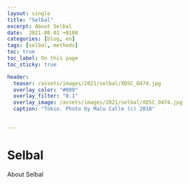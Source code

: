 ```yaml
---
layout: single
title: "Selbal"
excerpt: About Selbal
date:  2021-08-01 +0100
categories: [blog, en]
tags: [selbal, methods]
toc: true
toc_label: On this page
toc_sticky: true

header:
  teaser: /assets/images/2021/selbal/XDSC_0474.jpg
  overlay_color: "#000"
  overlay_filter: "0.1"
  overlay_image: /assets/images/2021/selbal/XDSC_0474.jpg
  caption: "Tokio. Photo by Malu Calle (c) 2010"

  
---
```


# Selbal

About Selbal